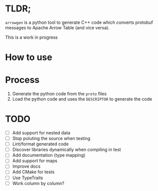 # TLDR;

`arrowgen` is a python tool to generate C++ code which converts protobuf messages to Apache Arrow Table (and vice versa).

This is a work in progress

# How to use
 

 
# Process


1. Generate the python code from the `proto` files
2. Load the python code and uses the `DESCRIPTOR` to generate the code

 


# TODO

- [ ] Add support for nested data
- [ ] Stop poluting the source when testing
- [ ] Lint/format generated code
- [ ] Discover libraries dynamically when compiling in test
- [ ] Add documentation (type mapping)
- [ ] Add support for maps
- [ ] Improve docs
- [ ] Add CMake for tests
- [ ] Use TypeTraits
- [ ] Work column by column?